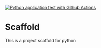 [![Python application test with Github Actions](https://github.com/Youssef-mahmoud/Scaffold/actions/workflows/main.yml/badge.svg)](https://github.com/Youssef-mahmoud/Scaffold/actions/workflows/main.yml)

# Scaffold
This is a project scaffold for python
